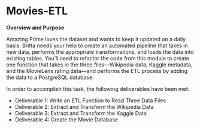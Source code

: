 # Movies-ETL

**Overview and Purpose**

Amazing Prime loves the dataset and wants to keep it updated on a daily basis. Britta needs your help to create an automated pipeline that takes in new data, performs the appropriate transformations, and loads the data into existing tables. You’ll need to refactor the code from this module to create one function that takes in the three files—Wikipedia data, Kaggle metadata, and the MovieLens rating data—and performs the ETL process by adding the data to a PostgreSQL database.

In order to accomplish this task, the following deliverables have been met:  

*   Deliverable 1: Write an ETL Function to Read Three Data Files
*   Deliverable 2: Extract and Transform the Wikipedia Data
*   Deliverable 3: Extract and Transform the Kaggle Data
*   Deliverable 4: Create the Movie Database
